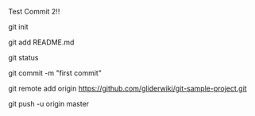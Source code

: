 Test Commit 2!!

git init 

git add README.md

git status

git commit -m "first commit"

git remote add origin https://github.com/gliderwiki/git-sample-project.git

git push -u origin master
